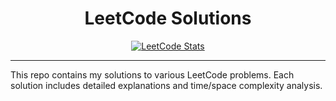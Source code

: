 <h1 align="center">LeetCode Solutions</h1>


<p align="center">
  <a href="https://leetcode.com/u/KhaledElGabry/" title="My LeetCode Profile">
    <img src="https://leetcode-stats.vercel.app/api?username=KhaledElGabry&theme=dark" alt="LeetCode Stats">
  </a>
</p>

---

This repo contains my solutions to various LeetCode problems. Each solution includes detailed explanations and time/space complexity analysis.